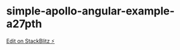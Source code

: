 # simple-apollo-angular-example-a27pth

[Edit on StackBlitz ⚡️](https://stackblitz.com/edit/simple-apollo-angular-example-a27pth)
